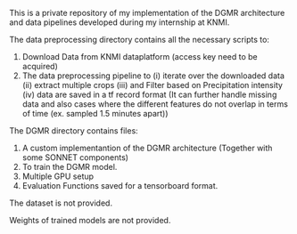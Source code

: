 This is a private repository of my implementation of the DGMR architecture and data pipelines developed during my internship at KNMI.

The data preprocessing directory contains all the necessary scripts to:
  1. Download Data from KNMI dataplatform (access key need to be acquired)
  2. The data preprocessing pipeline to (i) iterate over the downloaded data (ii) extract multiple crops (iii) and Filter based on Precipitation intensity 
  (iv) data are saved in a tf record format
  (It can further handle missing data and also cases where the different features do not overlap in terms of time (ex. sampled 1.5 minutes apart))
  
The DGMR directory contains files:
  1. A custom implementantion of the DGMR architecture (Together with some SONNET components)
  2. To train the DGMR model.
  3. Multiple GPU setup
  4. Evaluation Functions saved for a tensorboard format.

The dataset is not provided.
  
Weights of trained models are not provided.

  
